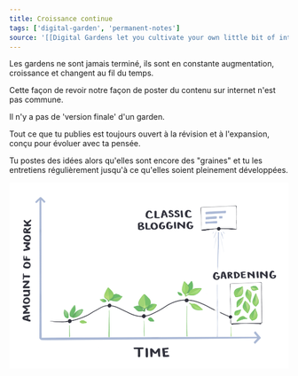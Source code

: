 ```yaml
---
title: Croissance continue 
tags: ['digital-garden', 'permanent-notes']
source: '[[Digital Gardens let you cultivate your own little bit of internet]]'
---
```


Les gardens ne sont jamais terminé, ils sont en constante augmentation, croissance et changent au fil du temps.

Cette façon de revoir notre façon de poster du contenu sur internet n'est pas commune. 

Il n'y a pas de 'version finale' d'un garden.

Tout ce que tu publies est toujours ouvert à la révision et à l'expansion, conçu pour évoluer avec ta pensée.

Tu postes des idées alors qu'elles sont encore des "graines" et tu les entretiens régulièrement jusqu'à ce qu'elles soient pleinement développées.

![garden](gardentime.png)

